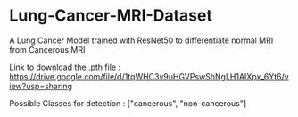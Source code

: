 # Lung-Cancer-MRI-Dataset
A Lung Cancer Model trained with ResNet50 to differentiate normal MRI from Cancerous MRI

Link to download the .pth file : https://drive.google.com/file/d/1tqWHC3v9uHGVPswShNgLH1AIXpx_6Yt6/view?usp=sharing

Possible Classes for detection : ["cancerous", "non-cancerous"]
